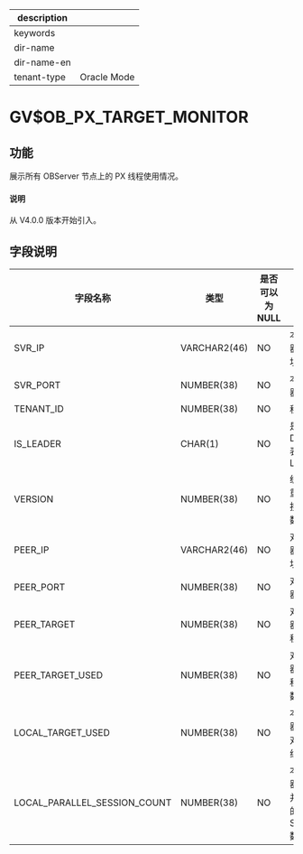 |description||
|---|---|
|keywords||
|dir-name||
|dir-name-en||
|tenant-type|Oracle Mode|

# GV$OB_PX_TARGET_MONITOR

## 功能

展示所有 OBServer 节点上的 PX 线程使用情况。

<main id="notice" type='explain'>
  <h4>说明</h4>
  <p>从 V4.0.0 版本开始引入。</p>
</main>

## 字段说明

|             字段名称             |      类型      | 是否可以为 NULL |    描述     |
|------------------------------|--------------|------------|-----------|
| SVR_IP                       | VARCHAR2(46) | NO         | 本端服务器 IP 地址 |
| SVR_PORT                     | NUMBER(38)   | NO         | 本端服务器端口号    |
| TENANT_ID                    | NUMBER(38)   | NO         | 租户 ID     |
| IS_LEADER                    | CHAR(1)      | NO         | 是否是 Dummy 表的 Leader          |
| VERSION                      | NUMBER(38)   | NO         | 统计信息重新发起搜集的次数         |
| PEER_IP                      | VARCHAR2(46) | NO         | 对端服务器 IP 地址          |
| PEER_PORT                    | NUMBER(38)   | NO         | 对端服务器端口号         |
| PEER_TARGET                  | NUMBER(38)   | NO         | 对端服务器 PX 线程总数          |
| PEER_TARGET_USED             | NUMBER(38)   | NO         | 对端服务器 PX 线程被使用数          |
| LOCAL_TARGET_USED            | NUMBER(38)   | NO         | 本端服务器使用的对端 PX 线程数          |
| LOCAL_PARALLEL_SESSION_COUNT | NUMBER(38)   | NO         | 本端服务器上正在并行执行的 SESSION 数          |
